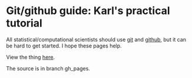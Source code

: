 Git/github guide: Karl's practical tutorial
===========================================

All statistical/computational scientists should use
[git](http://git-scm.com) and [github](http://github.com), but it can be
hard to get started.  I hope these pages help.

View the thing [here](http://kbroman.github.io/github_tutorial).

The source is in branch gh_pages.
